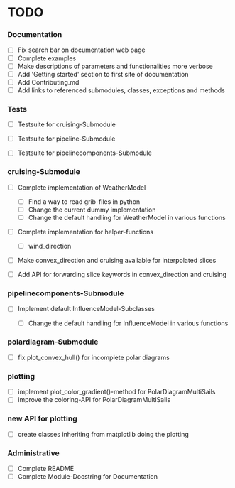 # TODO 

### Documentation
- [ ] Fix search bar on documentation web page
- [ ] Complete examples
- [ ] Make descriptions of parameters and functionalities more verbose
- [ ] Add 'Getting started' section to first site of documentation
- [ ] Add Contributing.md
- [ ] Add links to referenced submodules, classes, exceptions and methods

### Tests
- [ ] Testsuite for cruising-Submodule
- [ ] Testsuite for pipeline-Submodule
- [ ] Testsuite for pipelinecomponents-Submodule


### cruising-Submodule
- [ ] Complete implementation of WeatherModel
  - [ ] Find a way to read grib-files in python
  - [ ] Change the current dummy implementation 
  - [ ] Change the default handling for WeatherModel in various functions
- [ ] Complete implementation for helper-functions
  - [ ] wind_direction
- [ ] Make convex_direction and cruising available for interpolated slices
- [ ] Add API for forwarding slice keywords in convex_direction and cruising


### pipelinecomponents-Submodule
- [ ] Implement default InfluenceModel-Subclasses
  - [ ] Change the default handling for InfluenceModel in various functions


### polardiagram-Submodule
- [ ] fix plot_convex_hull() for incomplete polar diagrams


### plotting
- [ ] implement plot_color_gradient()-method for PolarDiagramMultiSails
- [ ] improve the coloring-API for PolarDiagramMultiSails

### new API for plotting
- [ ] create classes inheriting from matplotlib doing the plotting



### Administrative
- [ ] Complete README
- [ ] Complete Module-Docstring for Documentation
